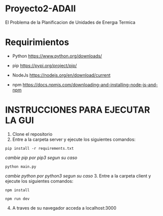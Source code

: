 # Proyecto2-ADAII
El Problema de la Planificacion de Unidades de Energıa Termica

# Requirimientos 
- Python
  https://www.python.org/downloads/

- pip
  https://pypi.org/project/pip/
  
- NodeJs
  https://nodejs.org/en/download/current

- npm
  https://docs.npmjs.com/downloading-and-installing-node-js-and-npm
  


# INSTRUCCIONES PARA EJECUTAR LA GUI
1. Clone el repositorio
2. Entre a la carpeta server y ejecute los siguientes comandos:
```
pip install -r requirements.txt   
```
*cambie pip por pip3 segun su caso*
```
python main.py
```
*cambie python por python3 segun su caso*
3. Entre a la carpeta client y ejecute los siguientes comandos:
```
npm install   
```
```
npm run dev 
```
4. A traves de su navegador acceda a localhost:3000
